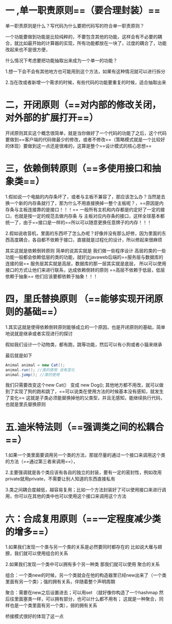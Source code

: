 # 一 ,单一职责原则==（要合理封装）==

单一职责原则是什么？写代码为什么要把代码写的符合单一职责原则？

一个功能要做到功能是比较纯粹的，不要包含其他的功能，这样会有不必要的耦合，就比如最开始的计算器的实现，所有功能都放在一块了，过度的耦合了，功能改起来也不是很方便，



什么情况下考虑要把功能抽取出来成为一个单一的功能？

1.想一下会不会有其他地方也可能用到这个方法，如果有这种情况就可以进行拆分

2.当在改或者新增一个需求的时候，有些代码的功能要重复的时候，适合抽取出来



# 二，开闭原则（==对内部的修改关闭，对外部的扩展打开==）

开闭原则其实这个概念很简单，就是当你做好了一个代码的功能了之后，这个代码要做到==客户端的代码做最少的修改，或者不修改==（策略模式就是一个比较好的体现）要做到这一点还是很难的，这算是整个==设计模式的核心思想==





# 三，依赖倒转原则（==多使用接口和抽象类==）

1.假如说一个电脑的内存条坏了，或者与主板不兼容了，那应该怎么办？当然是去换一个新的内存条就行了，那为什么不用直接换掉一整个主板呢？，==原因是内存条与主板连接靠的是接口！！！==    一般所有主机和内存都是约定好了一定的接口，也就是按一定的规范去做内存条  与 主板对应内存条的接口，这样全球基本都统一了，由于==接口是一样的==所以可以随意更换任意牌子的内存！！！

2.假如说收音机，里面的东西坏了怎么办呢？好像并没有那么好修，因为里面的东西高度耦合，各自都不依赖于接口，直接就是过程化的设计，所以修起来很麻烦



其实这就是依赖倒转原则 简单的说其实就是 我们做一些程序设计  高层的类的一些功能一般都会依赖低层的类的功能，就好比javaweb后端的==服务层与数据库的连接的层==   服务层其实就是高层，数据库的那一层其实就是底层， 所以可以使用接口的方式让他们来进行联系，达成依赖倒转的原则           ==高层不依赖于低层，低层依赖于抽象==   他们应该要都依赖于抽象！！！



# 四，里氏替换原则 （==能够实现开闭原则的基础==）

1.其实这就是使得依赖倒转原则能够成立的一个原因，也是开闭原则的基础，简单地说就是继承或者实现进行的探讨  

假如我们设计一个动物类，都有跑，跳等功能，然后可以有小狗或者小猫来继承

最后就是如下

```java
Animal animal = new Cat();
animal.run(); //类的使用 没有变化
animal.jump(); //类的使用
```

我们只需要改变这个new Cat(） 变成 new Dog(); 其他地方都不用改，就可以做到了实现了狗的跑和跳了，==可以说类在使用方法的时候基本没有感知，就发生了变化==      这就是子类必须能替换掉他的父类型，并且无感知，能继续执行代码，也就是里氏替换原则



# 五.迪米特法则（==强调类之间的松耦合==）

1.如果一个类里面要调用另一个类的方法，那就尽量的通过一个接口来调用这个类的方法（==通过第三者来调用==），

2.主要强调就是各个类应该有各自的独立的封装，要有一定的密封性，例如改用private就用private，不需要让别人知道的东西直接私有

3.类之间耦合度越低，越容易复用；比如一个方法封装好了可以使用接口来进行调用，你可以在其他的类中也可以使用这个接口来调用这个方法



# 六：合成复用原则（==一定程度减少类的增多==）

1.如果我们发现一个类与另一个类的关系是必然要同时都存在的 比如说大雁与翅膀，我们就可以使用组合的关系

2.如果我们发现一个类中可以拥有多个另一种类 那我们就可以使用 聚合的关系

组合：一个类new的时候，另一个类就会在他的构造器里已经new出来了（一个类里面有另一个类）；强的拥有关系，伴随着整个声明周期

聚合：需要在new之后设置进去；可以用set （就好像你构造了一个hashmap  然后往里面塞类一样，可以拥有部分，也可以什么都不用有；  这就是一种聚合，同样也是一个类里面有另一个类），弱的拥有关系



桥接模式很好的体现了这一点
